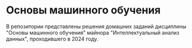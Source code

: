 # Основы машинного обучения

В репозитории представлены решения домашних заданий дисциплины "Основы машинного обучения" майнора "Интеллектуальный анализ данных", проходившего в 2024 году.
